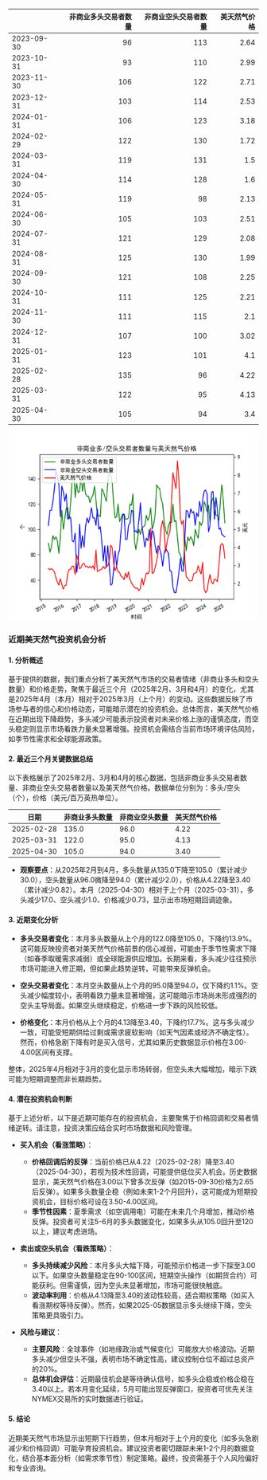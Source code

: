 |            |   非商业多头交易者数量 |   非商业空头交易者数量 |   美天然气价格 |
|:-----------|-----------------------:|-----------------------:|---------------:|
| 2023-09-30 |                     96 |                    113 |           2.64 |
| 2023-10-31 |                     93 |                    110 |           2.99 |
| 2023-11-30 |                    106 |                    122 |           2.71 |
| 2023-12-31 |                    103 |                    114 |           2.53 |
| 2024-01-31 |                    106 |                    123 |           3.18 |
| 2024-02-29 |                    122 |                    130 |           1.72 |
| 2024-03-31 |                    119 |                    131 |           1.5  |
| 2024-04-30 |                    114 |                    128 |           1.6  |
| 2024-05-31 |                    119 |                     98 |           2.13 |
| 2024-06-30 |                    105 |                    103 |           2.51 |
| 2024-07-31 |                    121 |                    129 |           2.08 |
| 2024-08-31 |                    125 |                    130 |           1.99 |
| 2024-09-30 |                    121 |                    108 |           2.25 |
| 2024-10-31 |                    111 |                    125 |           2.21 |
| 2024-11-30 |                    111 |                    115 |           2.1  |
| 2024-12-31 |                    107 |                    100 |           3.02 |
| 2025-01-31 |                    123 |                    101 |           4.1  |
| 2025-02-28 |                    135 |                     96 |           4.22 |
| 2025-03-31 |                    122 |                     95 |           4.13 |
| 2025-04-30 |                    105 |                     94 |           3.4  |

![图](NYMEX_cft.png)

### 近期美天然气投资机会分析

#### 1. 分析概述
基于提供的数据，我们重点分析了美天然气市场的交易者情绪（非商业多头和空头数量）和价格走势，聚焦于最近三个月（2025年2月、3月和4月）的变化，尤其是2025年4月（本月）相对于2025年3月（上个月）的变动。这些数据反映了市场参与者的信心和价格动态，可能暗示潜在的投资机会。总体而言，美天然气价格在近期出现下降趋势，多头减少可能表示投资者对未来价格上涨的谨慎态度，而空头稳定则显示市场看跌力量未显著增强。投资机会需结合当前市场环境评估风险，如季节性需求和全球能源政策。

#### 2. 最近三个月关键数据总结
以下表格展示了2025年2月、3月和4月的核心数据，包括非商业多头交易者数量、非商业空头交易者数量以及美天然气价格。数据单位分别为：多头/空头（个），价格（美元/百万英热单位）。

| 日期       | 非商业多头数量 | 非商业空头数量 | 美天然气价格 |
|------------|----------------|----------------|-------------|
| 2025-02-28 | 135.0         | 96.0          | 4.22       |
| 2025-03-31 | 122.0         | 95.0          | 4.13       |
| 2025-04-30 | 105.0         | 94.0          | 3.40       |

- **观察要点**：从2025年2月到4月，多头数量从135.0下降至105.0（累计减少30.0），空头数量从96.0微降至94.0（累计减少2.0），价格从4.22降至3.40（累计减少0.82）。本月（2025-04-30）相对于上个月（2025-03-31），多头减少17.0、空头减少1.0、价格减少0.73，显示出市场短期回调迹象。

#### 3. 近期变化分析
- **多头交易者变化**：本月多头数量从上个月的122.0降至105.0，下降约13.9%。这可能反映投资者对美天然气价格前景的信心减弱，可能由于季节性需求下降（如春季取暖需求减弱）或全球能源供应增加。长期来看，多头减少往往预示市场可能进入修正期，但如果此趋势逆转，可能带来反弹机会。
  
- **空头交易者变化**：本月空头数量从上个月的95.0降至94.0，仅下降约1.1%。空头减少幅度较小，表明看跌力量未显著增强，这可能暗示市场尚未形成强烈的空头主导局面。如果空头继续稳定，价格进一步下跌的风险较低。

- **价格变化**：本月价格从上个月的4.13降至3.40，下降约17.7%。这与多头减少一致，可能受短期供给过剩或需求疲软影响（如天气因素或经济不确定性）。然而，价格急剧下降有时是买入信号，尤其如果历史数据显示价格在3.00-4.00区间有支撑。

整体，2025年4月相对于3月的变化显示市场转弱，但空头未大幅增加，暗示下跌可能为短期调整而非长期趋势。

#### 4. 潜在投资机会判断
基于上述分析，以下是近期可能存在的投资机会，主要聚焦于价格回调和交易者情绪逆转。请注意，投资决策应结合实时市场数据和风险管理。

- **买入机会（看涨策略）**：
  - **价格回调后的反弹**：当前价格已从4.22（2025-02-28）降至3.40（2025-04-30），若视为技术性回调，可能提供低位买入机会。历史数据显示，美天然气价格在3.00以下曾多次反弹（如2015-09-30价格为2.65后反弹）。如果多头数量企稳（例如未来1-2个月回升），这可能成为短期投资机会，目标价格可设在3.50-4.00区间。
  - **季节性因素**：夏季需求（如空调用电）可能在未来几个月增加，推动价格反弹。投资者可关注5-6月的多头数据变化，如果多头从105.0回升至120以上，建议考虑进场。

- **卖出或空头机会（看跌策略）**：
  - **多头持续减少风险**：本月多头大幅下降，可能预示价格进一步下探至3.00以下。如果空头数量稳定在90-100区间，短期空头操作（如期货合约）可能获利。但需谨慎，因为空头未显著增加，市场可能很快触底。
  - **波动率利用**：价格从4.13降至3.40的波动性较高，适合期权策略（如买入看涨期权等待反弹）。然而，如果2025-05数据显示多头继续下降，空头策略更具吸引力。

- **风险与建议**：
  - **主要风险**：全球事件（如地缘政治或气候变化）可能放大价格波动。近期多头减少但空头不强，表明市场不确定性高，建议控制仓位不超过总资产的20%。
  - **总体机会评估**：近期最佳机会是等待确认信号，如多头企稳或价格企稳在3.40以上。若本月变化延续，5月可能出现反弹窗口，投资者可优先关注NYMEX交易所的实时数据进行验证。

#### 5. 结论
近期美天然气市场显示出短期下行趋势，但本月相对于上个月的变化（如多头急剧减少和价格回调）可能孕育投资机会。建议投资者密切跟踪未来1-2个月的数据变化，结合基本面分析（如需求季节性）制定策略。最终，投资需基于个人风险偏好和专业咨询。